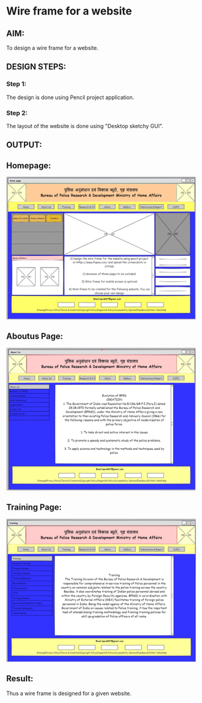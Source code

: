 # Wire frame for a website

## AIM:
To design a wire frame for a website.

## DESIGN STEPS:

### Step 1:
The design is done using Pencil project application.
### Step 2:
The layout of the website is done using "Desktop sketchy GUI".

## OUTPUT:
## Homepage:
![gitlogo](7.jpg)
## Aboutus Page:
![gitlogo](8.jpg)
## Training Page:
![gitlogo](9.jpg)


## Result:
Thus a wire frame is designed for a given website.
